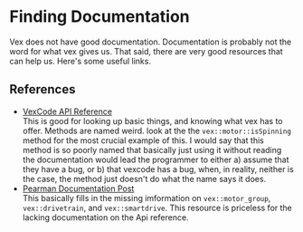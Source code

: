 # Finding Documentation

Vex does not have good documentation. 
Documentation is probably
not the word for what vex gives us.
That said, there are very good
resources that can help us. 
Here's some useful links.

## References
 * [VexCode API Reference](https://api.vexcode.cloud/v5/html/)  
  This is good for looking
 up basic things, and knowing what vex
 has to offer. Methods are named weird. 
 look at the the `vex::motor::isSpinning` method
 for the most crucial example of this. I would
 say that this method is so poorly named
 that basically just using it without reading
 the documentation would lead the programmer
 to either a) assume that they have a bug, or
 b) that vexcode has a bug, when, in reality,
 neither is the case, the method just doesn't
 do what the name says it does. 
 * [Pearman Documentation Post](https://www.vexforum.com/t/vexcode-motor-groups-and-drivetrain-example/69161)   
 This basically fills in the missing imformation
 on `vex::motor_group`, `vex::drivetrain`, and `vex::smartdrive`. This resource is priceless for 
 the lacking documentation on the Api reference.